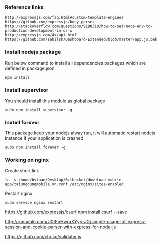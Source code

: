 ### Reference links

```
http://expressjs.com/faq.html#custom-template-engines
https://github.com/expressjs/body-parser
http://stackoverflow.com/questions/9198310/how-to-set-node-env-to-production-development-in-os-x
http://expressjs.com/4x/api.html
https://github.com/sahilsk/Dashboard-Extended/blob/master/app.js.bak
```

### Install nodejs package
Run below command to install all dependencies packages which are defined in package.json
```
npm install
```
### Install supervisor

You should install this module as global package
```
sudo npm install supervisor -g
```

### Install forever
This package keep your nodejs alway run, it will automatic restart nodejs instance if your application is crashed
```
sudo npm install forever -g
```
### Working on nginx

Create short link
```
ln -s /home/bvtuan/Desktop/Bitbucket/download-mobile-app/taiungdungmobile.vn.conf /etc/nginx/sites-enabled
```
Restart nginx
```
sudo service nginx restart
```

https://github.com/expressjs/csurf
npm install csurf --save

http://runnable.com/U0tEnHwraXYyp-JG/simple-usage-of-express-session-and-cookie-parser-with-express-for-node-js

https://github.com/chriso/validator.js